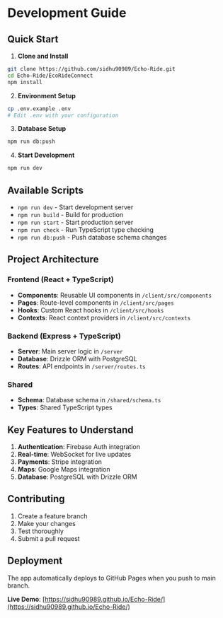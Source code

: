 # Development Guide

## Quick Start

1. **Clone and Install**
```bash
git clone https://github.com/sidhu90989/Echo-Ride.git
cd Echo-Ride/EcoRideConnect
npm install
```

2. **Environment Setup**
```bash
cp .env.example .env
# Edit .env with your configuration
```

3. **Database Setup**
```bash
npm run db:push
```

4. **Start Development**
```bash
npm run dev
```

## Available Scripts

- `npm run dev` - Start development server
- `npm run build` - Build for production
- `npm run start` - Start production server
- `npm run check` - Run TypeScript type checking
- `npm run db:push` - Push database schema changes

## Project Architecture

### Frontend (React + TypeScript)
- **Components**: Reusable UI components in `/client/src/components`
- **Pages**: Route-level components in `/client/src/pages`
- **Hooks**: Custom React hooks in `/client/src/hooks`
- **Contexts**: React context providers in `/client/src/contexts`

### Backend (Express + TypeScript)
- **Server**: Main server logic in `/server`
- **Database**: Drizzle ORM with PostgreSQL
- **Routes**: API endpoints in `/server/routes.ts`

### Shared
- **Schema**: Database schema in `/shared/schema.ts`
- **Types**: Shared TypeScript types

## Key Features to Understand

1. **Authentication**: Firebase Auth integration
2. **Real-time**: WebSocket for live updates
3. **Payments**: Stripe integration
4. **Maps**: Google Maps integration
5. **Database**: PostgreSQL with Drizzle ORM

## Contributing

1. Create a feature branch
2. Make your changes
3. Test thoroughly
4. Submit a pull request

## Deployment

The app automatically deploys to GitHub Pages when you push to main branch.

**Live Demo**: [https://sidhu90989.github.io/Echo-Ride/](https://sidhu90989.github.io/Echo-Ride/)